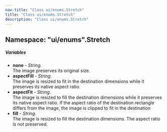 ```yaml
---
nav-title: "Class ui/enums.Stretch"
title: "Class ui/enums.Stretch"
description: "Class ui/enums.Stretch"
---
```

## Namespace: "ui/enums".Stretch

##### Variables
 - **none** - _String_.    
  The image preserves its original size.
 - **aspectFill** - _String_.    
  The image is resized to fit in the destination dimensions while it preserves its native aspect ratio.
 - **aspectFit** - _String_.    
  The image is resized to fill the destination dimensions while it preserves
its native aspect ratio. If the aspect ratio of the destination rectangle differs from the image,
the image is clipped to fit in the destination
 - **fill** - _String_.    
  The image is resized to fill the destination dimensions. The aspect ratio is not preserved.